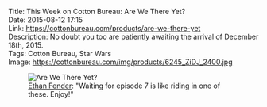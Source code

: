 Title: This Week on Cotton Bureau: Are We There Yet?  
Date: 2015-08-12 17:15  
Link: https://cottonbureau.com/products/are-we-there-yet  
Description: No doubt you too are patiently awaiting the arrival of December 18th, 2015.  
Tags: Cotton Bureau, Star Wars  
Image: https://cottonbureau.com/img/products/6245_ZiDJ_2400.jpg  

<figure>
	<img src="http://d.pr/i/mXBf+" alt="Are We There Yet?" title="'Are We There Yet?' on Cotton Bureau">
	<figcaption><a href="http://twitter.com/ethnfndr" title="Designer on Twitter">Ethan Fender</a>: "Waiting for episode 7 is like riding in one of these. Enjoy!"</figcaption>
</figure>